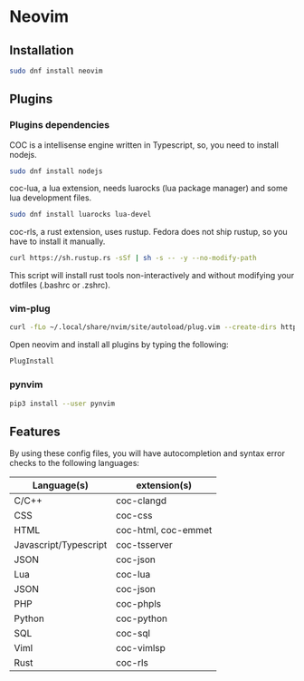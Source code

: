 # Neovim
## Installation
```sh
sudo dnf install neovim
```

## Plugins
### Plugins dependencies
COC is a intellisense engine written in Typescript, so, you need to install nodejs.

```sh
sudo dnf install nodejs
```

coc-lua, a lua extension, needs luarocks (lua package manager) and some lua development files.

```sh
sudo dnf install luarocks lua-devel
```

coc-rls, a rust extension, uses rustup. Fedora does not ship rustup, so you have to install it manually.

```sh
curl https://sh.rustup.rs -sSf | sh -s -- -y --no-modify-path
```
This script will install rust tools non-interactively and without modifying your dotfiles (.bashrc or .zshrc).

### vim-plug
```sh
curl -fLo ~/.local/share/nvim/site/autoload/plug.vim --create-dirs https://raw.githubusercontent.com/junegunn/vim-plug/master/plug.vim
```

Open neovim and install all plugins by typing the following:
```sh
PlugInstall
```

### pynvim
```sh
pip3 install --user pynvim
```

## Features
By using these config files, you will have autocompletion and syntax error checks to the following languages:

| Language(s)           | extension(s)        |
| ----------------------|---------------------|
| C/C++                 | coc-clangd          |
| CSS                   | coc-css             |
| HTML                  | coc-html, coc-emmet |
| Javascript/Typescript | coc-tsserver        |
| JSON                  | coc-json            |
| Lua                   | coc-lua             |
| JSON                  | coc-json            |
| PHP                   | coc-phpls           |
| Python                | coc-python          |
| SQL                   | coc-sql             |
| Viml                  | coc-vimlsp          |
| Rust                  | coc-rls             |
